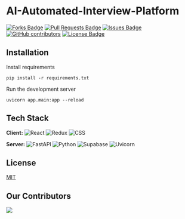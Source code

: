 # AI-Automated-Interview-Platform

<a href="https://github.com/rasikaghadge/AI-Automated-Interview-Platform/network/members"><img src="https://img.shields.io/github/forks/rasikaghadge/AI-Automated-Interview-Platform" alt="Forks Badge"/></a>
<a href="https://github.com/rasikaghadge/AI-Automated-Interview-Platform/pulls"><img src="https://img.shields.io/github/issues-pr/rasikaghadge/AI-Automated-Interview-Platform" alt="Pull Requests Badge"/></a>
 <a href="https://github.com/rasikaghadge/AI-Automated-Interview-Platform/issues"><img src="https://img.shields.io/github/issues/rasikaghadge/AI-Automated-Interview-Platform" alt="Issues Badge"/></a>
<a href="https://github.com/rasikaghadge/AI-Automated-Interview-Platform/graphs/contributors"><img alt="GitHub contributors" src="https://img.shields.io/github/contributors/rasikaghadge/AI-Automated-Interview-Platform?color=2b9348"></a>
<a href="https://github.com/rasikaghadge/AI-Automated-Interview-Platform/blob/main/LICENSE"><img src="https://img.shields.io/github/license/rasikaghadge/AI-Automated-Interview-Platform?color=orange" alt="License Badge"/></a>

## Installation
Install requirements
```
pip install -r requirements.txt
```

Run the development server
```
uvicorn app.main:app --reload
```


## Tech Stack

**Client:** ![React](https://img.shields.io/badge/-React-61DAFB?logo=react&logoColor=white) ![Redux](https://img.shields.io/badge/-Redux-764ABC?logo=redux&logoColor=white) ![CSS](https://img.shields.io/badge/-CSS-1572B6?logo=css3&logoColor=white)

**Server:** 
![FastAPI](https://img.shields.io/badge/-FastAPI-009688?logo=fastapi&logoColor=white)
![Python](https://img.shields.io/badge/-Python-3776AB?logo=python&logoColor=white)
![Supabase](https://img.shields.io/badge/-Supabase-396AFC?logo=supabase&logoColor=white)
![Uvicorn](https://img.shields.io/badge/-Uvicorn-2C3E50?logo=uvicorn&logoColor=white)




## License

[MIT](https://github.com/rasikaghadge/AI-Automated-Interview-Platform/blob/main/LICENSE)


## Our Contributors
<div class="avatar-container">
    <a href="https://github.com/rasikaghadge/AI-Automated-Interview-Platform/graphs/contributors">
        <img src="https://contrib.rocks/image?max=50&repo=rasikaghadge/AI-Automated-Interview-Platform" />
    </a>
</div>
